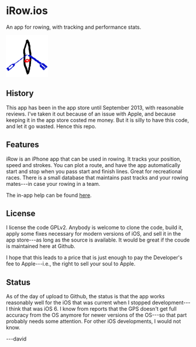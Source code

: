 # iRow.ios
An app for rowing, with tracking and performance stats.

![logo](iRow/iRow/Icon@2x.png)

## History

This app has been in the app store until September 2013, with reasonable reviews.  I've taken it out
because of an issue with Apple, and because keeping it in the app store costed me money.  But it is silly to have this code, and let it go wasted.  Hence this repo.

## Features

iRow is an iPhone app that can be used in rowing.  It tracks your position, speed and strokes.  You can plot a route, and have the app automatically start and stop when you pass start and finish lines.  Great for recreational races.  There is a small database that maintains past tracks and your rowing mates---in case your rowing in a team.

The in-app help can be found [here](iRow/info.html).

## License

I license the code GPLv2.  Anybody is welcome to clone the code, build it, apply some fixes necessary for modern versions of iOS, and sell it in the app store---as long as the source is available.  It would be great if the coude is maintained here at Github. 

I hope that this leads to a price that is just enough to pay the Developer's fee to Apple---i.e., the right to sell your soul to Apple.

## Status

As of the day of upload to Github, the status is that the app works reasonably well for the iOS that was current when I stopped development---I think that was iOS 6.  I know from reports that the GPS doesn't get full accuracy from the OS anymore for newer versions of the OS---so that part probably needs some attention.  For other iOS developments, I would not know.

---david
